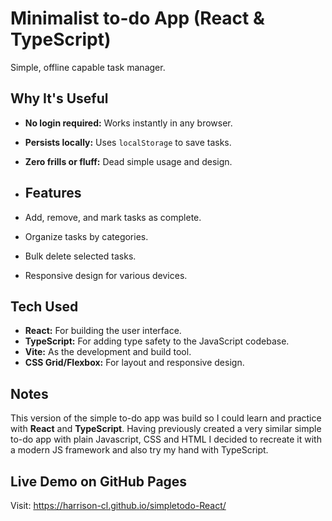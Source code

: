 # Minimalist to-do App (React & TypeScript)

Simple, offline capable task manager.

## Why It's Useful

* **No login required:** Works instantly in any browser.
* **Persists locally:** Uses `localStorage` to save tasks.
* **Zero frills or fluff:** Dead simple usage and design.

* ## Features

* Add, remove, and mark tasks as complete.
* Organize tasks by categories.
* Bulk delete selected tasks.
* Responsive design for various devices.

## Tech Used

* **React:** For building the user interface.
* **TypeScript:** For adding type safety to the JavaScript codebase.
* **Vite:** As the development and build tool.
* **CSS Grid/Flexbox:** For layout and responsive design.


## Notes

This version of the simple to-do app was build so I could learn and practice with **React** and **TypeScript**.
Having previously created a very similar simple to-do app with plain Javascript, CSS and HTML I decided to recreate
it with a modern JS framework and also try my hand with TypeScript.

## Live Demo on GitHub Pages

Visit: https://harrison-cl.github.io/simpletodo-React/
